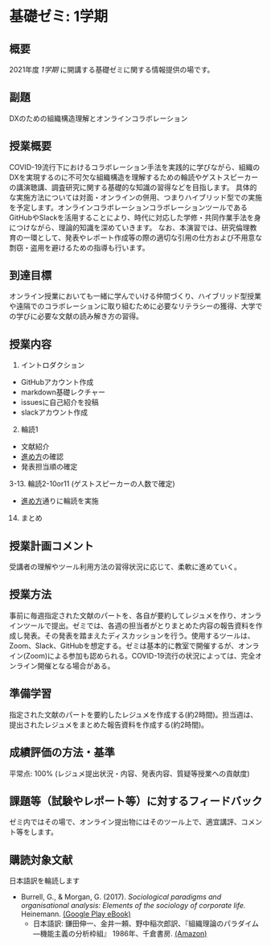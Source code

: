 # 基礎ゼミ: 1学期
## 概要
2021年度 _1学期_ に開講する基礎ゼミに関する情報提供の場です。

## 副題
DXのための組織構造理解とオンラインコラボレーション

## 授業概要
COVID-19流行下におけるコラボレーション手法を実践的に学びながら、組織のDXを実現するのに不可欠な組織構造を理解するための輪読やゲストスピーカーの講演聴講、調査研究に関する基礎的な知識の習得などを目指します。
具体的な実施方法については対面・オンラインの併用、つまりハイブリッド型での実施を予定します。オンラインコラボレーションコラボレーションツールであるGitHubやSlackを活用することにより、時代に対応した学修・共同作業手法を身につけながら、理論的知識を深めていきます。
なお、本演習では、研究倫理教育の一環として、発表やレポート作成等の際の適切な引用の仕方および不用意な剽窃・盗用を避けるための指導も行います。

## 到達目標
オンライン授業においても一緒に学んでいける仲間づくり、ハイブリッド型授業や遠隔でのコラボレーションに取り組むために必要なリテラシーの獲得、大学での学びに必要な文献の読み解き方の習得。

## 授業内容
1. イントロダクション
  - GitHubアカウント作成
  - markdown基礎レクチャー
  - issuesに自己紹介を投稿
  - slackアカウント作成  

2. 輪読1
  - 文献紹介
  - [進め方](https://github.com/icat-lab/icat_lab/blob/master/literature_review.md)の確認
  - 発表担当順の確定   

3-13. 輪読2-10or11 (ゲストスピーカーの人数で確定)
  - [進め方](https://github.com/icat-lab/icat_lab/blob/master/literature_review.md)通りに輪読を実施

14. まとめ

## 授業計画コメント
受講者の理解やツール利用方法の習得状況に応じて、柔軟に進めていく。

## 授業方法
事前に毎週指定された文献のパートを、各自が要約してレジュメを作り、オンラインツールで提出。ゼミでは、各週の担当者がとりまとめた内容の報告資料を作成し発表。その発表を踏まえたディスカッションを行う。使用するツールは、Zoom、Slack、GitHubを想定する。ゼミは基本的に教室で開催するが、オンライン(Zoom)による参加も認められる。COVID-19流行の状況によっては、完全オンライン開催となる場合がある。

## 準備学習
指定された文献のパートを要約したレジュメを作成する(約2時間)。担当週は、提出されたレジュメをまとめた報告資料を作成する(約2時間)。

## 成績評価の方法・基準
平常点: 100% (レジュメ提出状況・内容、発表内容、質疑等授業への貢献度)

## 課題等（試験やレポート等）に対するフィードバック
ゼミ内ではその場で、オンライン提出物にはそのツール上で、適宜講評、コメント等をします。

## 購読対象文献
日本語訳を輪読します
- Burrell, G., & Morgan, G. (2017). *Sociological paradigms and organisational analysis: Elements of the sociology of corporate life.* Heinemann. [(Google Play eBook)](https://play.google.com/store/books/details?id=8UtBDgAAQBAJ)
  - 日本語訳: 鎌田伸一、金井一頼、野中稲次郎訳、『組織理論のパラダイム―機能主義の分析枠組』 1986年、千倉書房. [(Amazon)](https://www.amazon.co.jp/dp/4805105364)
